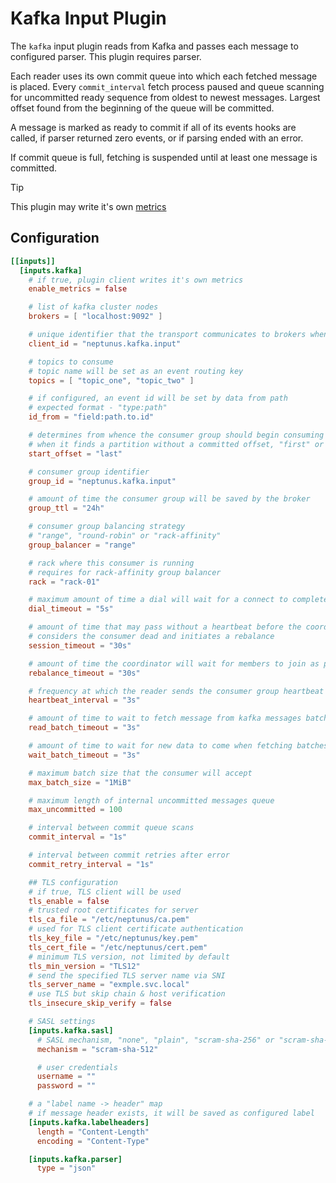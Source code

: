 # Kafka Input Plugin

The `kafka` input plugin reads from Kafka and passes each message to configured parser. This plugin requires parser.

Each reader uses its own commit queue into which each fetched message is placed. Every `commit_interval` fetch process paused and queue scanning for uncommitted ready sequence from oldest to newest messages. Largest offset found from the beginning of the queue will be committed.

A message is marked as ready to commit if all of its events hooks are called, if parser returned zero events, or if parsing ended with an error.

If commit queue is full, fetching is suspended until at least one message is committed.

> [!TIP]  
> This plugin may write it's own [metrics](../../../docs/METRICS.md#kafka-consumer)

## Configuration
```toml
[[inputs]]
  [inputs.kafka]
    # if true, plugin client writes it's own metrics
    enable_metrics = false

    # list of kafka cluster nodes
    brokers = [ "localhost:9092" ]

    # unique identifier that the transport communicates to brokers when it sends requests
    client_id = "neptunus.kafka.input"

    # topics to consume
    # topic name will be set as an event routing key
    topics = [ "topic_one", "topic_two" ]

    # if configured, an event id will be set by data from path
    # expected format - "type:path"
    id_from = "field:path.to.id"

    # determines from whence the consumer group should begin consuming
    # when it finds a partition without a committed offset, "first" or "last"
    start_offset = "last"

    # consumer group identifier
    group_id = "neptunus.kafka.input"

    # amount of time the consumer group will be saved by the broker
    group_ttl = "24h"

    # consumer group balancing strategy
    # "range", "round-robin" or "rack-affinity"
    group_balancer = "range"

    # rack where this consumer is running
    # requires for rack-affinity group balancer
    rack = "rack-01"

    # maximum amount of time a dial will wait for a connect to complete
    dial_timeout = "5s"

    # amount of time that may pass without a heartbeat before the coordinator
    # considers the consumer dead and initiates a rebalance
    session_timeout = "30s"

    # amount of time the coordinator will wait for members to join as part of a rebalance
    rebalance_timeout = "30s"

    # frequency at which the reader sends the consumer group heartbeat update
    heartbeat_interval = "3s"

    # amount of time to wait to fetch message from kafka messages batch
    read_batch_timeout = "3s"

    # amount of time to wait for new data to come when fetching batches of messages from kafka
    wait_batch_timeout = "3s"

    # maximum batch size that the consumer will accept
    max_batch_size = "1MiB"

    # maximum length of internal uncommitted messages queue
    max_uncommitted = 100

    # interval between commit queue scans
    commit_interval = "1s"

    # interval between commit retries after error
    commit_retry_interval = "1s"

    ## TLS configuration
    # if true, TLS client will be used
    tls_enable = false
    # trusted root certificates for server
    tls_ca_file = "/etc/neptunus/ca.pem"
    # used for TLS client certificate authentication
    tls_key_file = "/etc/neptunus/key.pem"
    tls_cert_file = "/etc/neptunus/cert.pem"
    # minimum TLS version, not limited by default
    tls_min_version = "TLS12"
    # send the specified TLS server name via SNI
    tls_server_name = "exmple.svc.local"
    # use TLS but skip chain & host verification
    tls_insecure_skip_verify = false

    # SASL settings
    [inputs.kafka.sasl]
      # SASL mechanism, "none", "plain", "scram-sha-256" or "scram-sha-512"
      mechanism = "scram-sha-512"

      # user credentials
      username = ""
      password = ""

    # a "label name -> header" map
    # if message header exists, it will be saved as configured label
    [inputs.kafka.labelheaders]
      length = "Content-Length"
      encoding = "Content-Type"

    [inputs.kafka.parser]
      type = "json"
```
